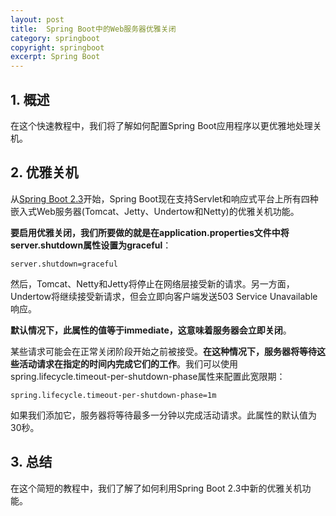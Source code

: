 ```yaml
---
layout: post
title:  Spring Boot中的Web服务器优雅关闭
category: springboot
copyright: springboot
excerpt: Spring Boot
---
```


## 1. 概述

在这个快速教程中，我们将了解如何配置Spring Boot应用程序以更优雅地处理关机。

## 2. 优雅关机

从[Spring Boot 2.3](https://github.com/spring-projects/spring-boot/wiki/Spring-Boot-2.3-Release-Notes#graceful-shutdown)开始，Spring Boot现在支持Servlet和响应式平台上所有四种嵌入式Web服务器(Tomcat、Jetty、Undertow和Netty)的优雅关机功能。

**要启用优雅关闭，我们所要做的就是在application.properties文件中将server.shutdown属性设置为graceful**：

```properties
server.shutdown=graceful
```

然后，Tomcat、Netty和Jetty将停止在网络层接受新的请求。另一方面，Undertow将继续接受新请求，但会立即向客户端发送503 Service Unavailable响应。

**默认情况下，此属性的值等于immediate，这意味着服务器会立即关闭**。

某些请求可能会在正常关闭阶段开始之前被接受。**在这种情况下，服务器将等待这些活动请求在指定的时间内完成它们的工作**。我们可以使用spring.lifecycle.timeout-per-shutdown-phase属性来配置此宽限期：

```properties
spring.lifecycle.timeout-per-shutdown-phase=1m
```

如果我们添加它，服务器将等待最多一分钟以完成活动请求。此属性的默认值为30秒。

## 3. 总结

在这个简短的教程中，我们了解了如何利用Spring Boot 2.3中新的优雅关机功能。